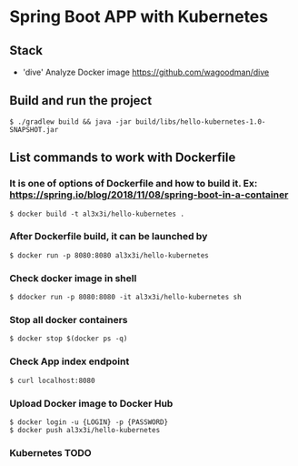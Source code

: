 # Spring Boot APP with Kubernetes

## Stack
- 'dive' Analyze Docker image https://github.com/wagoodman/dive

## Build and run the project
`
$ ./gradlew build && java -jar build/libs/hello-kubernetes-1.0-SNAPSHOT.jar
`
## List commands to work with Dockerfile
### It is one of options of Dockerfile and how to build it. Ex: https://spring.io/blog/2018/11/08/spring-boot-in-a-container
`
$ docker build -t al3x3i/hello-kubernetes .
`
### After Dockerfile build, it can be launched by
`
$ docker run -p 8080:8080 al3x3i/hello-kubernetes
`
### Check docker image in shell
`
$ ddocker run -p 8080:8080 -it al3x3i/hello-kubernetes sh
`
### Stop all docker containers
`
$ docker stop $(docker ps -q)
`
### Check App index endpoint
`
$ curl localhost:8080
`
### Upload Docker image to Docker Hub
```
$ docker login -u {LOGIN} -p {PASSWORD}
$ docker push al3x3i/hello-kubernetes
```
### Kubernetes TODO


